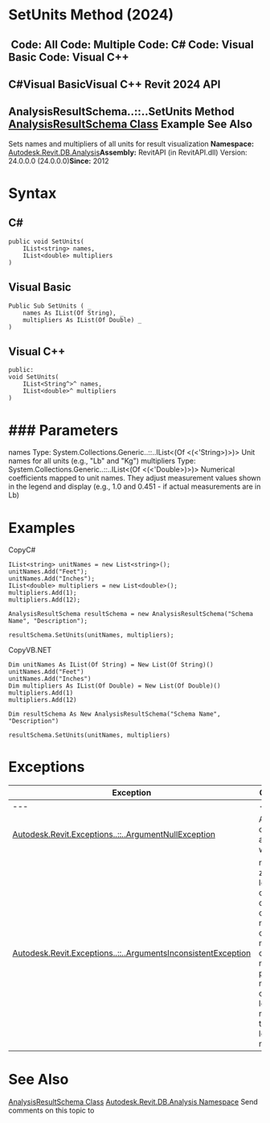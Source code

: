 # SetUnits Method (2024)

﻿
 Code: All Code: Multiple Code: C# Code: Visual Basic Code: Visual C++   
---  
C#Visual BasicVisual C++
Revit 2024 API  
---  
AnalysisResultSchema..::..SetUnits Method   
[AnalysisResultSchema Class](90969170-ac45-68e6-2527-f6fba5b3f7ae.md "AnalysisResultSchema Class") Example See Also  
---  
Sets names and multipliers of all units for result visualization 
**Namespace:** [Autodesk.Revit.DB.Analysis](958e2e12-587d-f188-5d7b-f13d7dbfdf48.md "Autodesk.Revit.DB.Analysis Namespace")**Assembly:** RevitAPI (in RevitAPI.dll) Version: 24.0.0.0 (24.0.0.0)**Since:** 2012 
# Syntax
C#  
---  
```text
public void SetUnits(
	IList<string> names,
	IList<double> multipliers
)
```
  
Visual Basic  
---  
```text
Public Sub SetUnits ( _
	names As IList(Of String), _
	multipliers As IList(Of Double) _
)
```
  
Visual C++  
---  
```text
public:
void SetUnits(
	IList<String^>^ names, 
	IList<double>^ multipliers
)
```
  
# ### Parameters
names
    Type: System.Collections.Generic..::..IList<(Of <(<'String>)>)> Unit names for all units (e.g., "Lb" and "Kg") 
multipliers
    Type: System.Collections.Generic..::..IList<(Of <(<'Double>)>)> Numerical coefficients mapped to unit names. They adjust measurement values shown in the legend and display (e.g., 1.0 and 0.451 - if actual measurements are in Lb) 
# Examples
CopyC#
```text
IList<string> unitNames = new List<string>();
unitNames.Add("Feet");
unitNames.Add("Inches");
IList<double> multipliers = new List<double>();
multipliers.Add(1);
multipliers.Add(12);

AnalysisResultSchema resultSchema = new AnalysisResultSchema("Schema Name", "Description");

resultSchema.SetUnits(unitNames, multipliers);
```

CopyVB.NET
```text
Dim unitNames As IList(Of String) = New List(Of String)()
unitNames.Add("Feet")
unitNames.Add("Inches")
Dim multipliers As IList(Of Double) = New List(Of Double)()
multipliers.Add(1)
multipliers.Add(12)

Dim resultSchema As New AnalysisResultSchema("Schema Name", "Description")

resultSchema.SetUnits(unitNames, multipliers)
```

# Exceptions
| Exception | Condition |
| --- | --- |
| --- | --- |
| [Autodesk.Revit.Exceptions..::..ArgumentNullException](631e1424-60f4-929b-4e52-dda9dcd26316.md "ArgumentNullException Class") | A non-optional argument was null |
| [Autodesk.Revit.Exceptions..::..ArgumentsInconsistentException](05972c68-fa6d-3a83-d720-ad84fbc4780f.md "ArgumentsInconsistentException Class") | names is zero-length or contains duplicate or empty names -or- multipliers contains non-positive numbers, or its length is not equal to the length of names |

# See Also
[AnalysisResultSchema Class](90969170-ac45-68e6-2527-f6fba5b3f7ae.md "AnalysisResultSchema Class")
[Autodesk.Revit.DB.Analysis Namespace](958e2e12-587d-f188-5d7b-f13d7dbfdf48.md "Autodesk.Revit.DB.Analysis Namespace")
Send comments on this topic to 